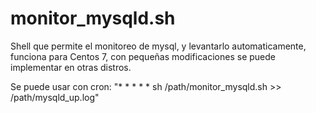 # monitor_mysqld.sh

Shell que permite el monitoreo de mysql, y levantarlo automaticamente, funciona para Centos 7, con pequeñas modificaciones se puede implementar en otras distros.

Se puede usar con cron:
 "* * * * * sh /path/monitor_mysqld.sh >> /path/mysqld_up.log"
